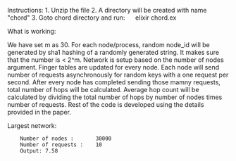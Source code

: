 Instructions:
        1. Unzip the file 
        2. A directory will be created with name "chord"
        3. Goto chord directory and run:
                elixir chord.ex <number of nodes> <number of requests>

What is working:

We have set m as 30. For each node/process, random node_id will be generated by sha1 hashing of a randomly generated string. It makes sure that the number is < 2^m. Network is setup based on the number of nodes argument. Finger tables are updated for every node. Each node will send number of requests asynchronously for random keys with a one request per second. After every node has completed sending those mamny requests, total number of hops will be calculated. Average hop count will be calculated by dividing the total number of hops by number of nodes times number of requests. Rest of the code is developed using the details provided in the paper.


Largest network:

        Number of nodes :       30000
        Number of requests :    10
        Output: 7.58 
